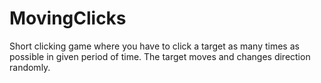 # MovingClicks
Short clicking game where you have to click a target as many times as possible in given period of time. The target moves and changes direction randomly.
